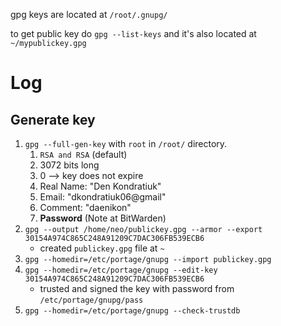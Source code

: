gpg keys are located at `/root/.gnupg/`

to get public key do `gpg --list-keys` and it's also located at `~/mypublickey.gpg`


# Log
## Generate key
1. `gpg --full-gen-key` with `root` in `/root/` directory.
    1. `RSA and RSA` (default)
    2. 3072 bits long
    3. 0 --> key does not expire
    4. Real Name: "Den Kondratiuk"
    5. Email: "dkondratiuk06@gmail"
    6. Comment: "daenikon"
    7. **Password** (Note at BitWarden)
2. `gpg --output /home/neo/publickey.gpg --armor --export 30154A974C865C248A91209C7DAC306FB539ECB6`
    - created `publickey.gpg` file at `~`
3. `gpg --homedir=/etc/portage/gnupg --import publickey.gpg`
4. `gpg --homedir=/etc/portage/gnupg --edit-key 30154A974C865C248A91209C7DAC306FB539ECB6`
    - trusted and signed the key with password from `/etc/portage/gnupg/pass`
5. `gpg --homedir=/etc/portage/gnupg --check-trustdb`
